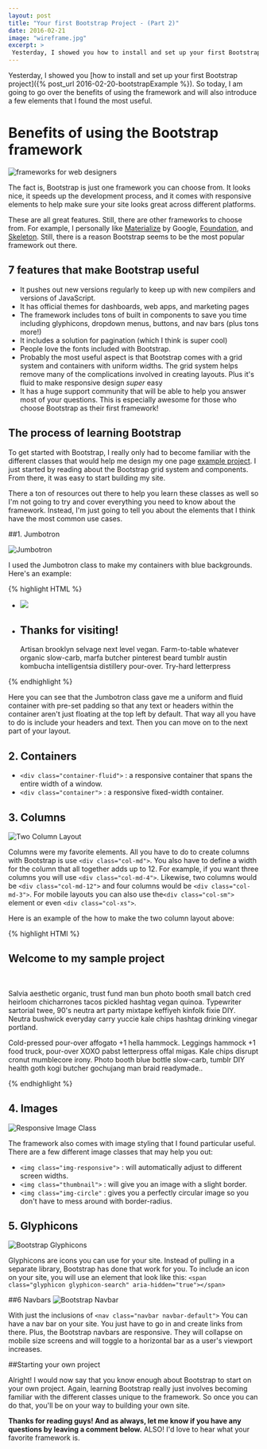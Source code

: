 ```yaml
---
layout: post
title: "Your first Bootstrap Project - (Part 2)"
date: 2016-02-21
image: "wireframe.jpg"
excerpt: >
 Yesterday, I showed you how to install and set up your first Bootstrap project. So today, I am going to go over the benefits of using the framework and will go over a few elements that I found the most useful.
---
```

Yesterday, I showed you [how to install and set up your first Bootstrap project]({% post_url 2016-02-20-bootstrapExample %}). So today, I am going to go over the benefits of using the framework and will also introduce a few elements that I found the most useful.

# Benefits of using the Bootstrap framework

![frameworks for web designers](/assets/wireframe.jpg)

The fact is, Bootstrap is just one framework you can choose from. It looks nice, it speeds up the development process, and it comes with responsive elements to help make sure your site looks great across different platforms.

These are all great features. Still, there are other frameworks to choose from. For example, I personally like [Materialize](http://materializecss.com/) by Google, [Foundation](http://foundation.zurb.com/learn/about.html), and [Skeleton](http://getskeleton.com/). Still, there is a reason Bootstrap seems to be the most popular framework out there.

## 7 features that make Bootstrap useful

- It pushes out new versions regularly to keep up with new compilers and versions of JavaScript.
- It has official themes for dashboards, web apps, and marketing pages
- The framework includes tons of built in components to save you time including glyphicons, dropdown menus, buttons, and nav bars (plus tons more!)
- It includes a solution for pagination (which I think is super cool)
- People love the fonts included with Bootstrap.  
- Probably the most useful aspect is that Bootstrap comes with a grid system and containers with uniform widths. The grid system helps remove many of the complications involved in creating layouts. Plus it's fluid to make responsive design *super* easy
- It has a huge support community that will be able to help you answer most of your questions. This is especially awesome for those who choose Bootstrap as their first framework!

## The process of learning Bootstrap
To get started with Bootstrap, I really only had to become familiar with the different classes that would help me design my one page [example project](https://github.com/ktagilbert/Bootstrap-Example). I just started by reading about the Bootstrap grid system and components. From there, it was easy to start building my site.

There a ton of resources out there to help you learn these classes as well so I'm not going to try and cover everything you need to know about the framework. Instead, I'm just going to tell you about the elements that I think have the most common use cases.


##1. Jumbotron

![Jumbotron](/assets/jumbotron.png)

I used the Jumbotron class to make my containers with blue backgrounds. Here's an example:

{% highlight HTML %}
<div class="jumbotron">
  <ul>
    <li class="left-li pull-left">
      <img class="half-width-img" src="assets/webDesign.jpg" />
    </li>
    <li class="right-li pull-right">
      <span class="half-width-txt">
        <h2 class="text-center">Thanks for visiting!</h2>
        <p>
          Artisan brooklyn selvage next level vegan. Farm-to-table whatever organic slow-carb,
          marfa butcher pinterest beard tumblr austin kombucha intelligentsia distillery pour-over. Try-hard letterpress
        </p>
      </span>
  </li>
</ul>
</div>
{% endhighlight %}

Here you can see that the Jumbotron class gave me a uniform and fluid container with pre-set padding so that any text or headers within the container aren't just floating at the top left by default. That way all you have to do is include your headers and text. Then you can move on to the next part of your layout.

## 2. Containers
- ``<div class="container-fluid">`` : a responsive container that spans the entire width of a window.
- ``<div class="container">`` : a responsive fixed-width container.


## 3. Columns
![Two Column Layout](/assets/twoColumnLayout.png)

Columns were my favorite elements. All you have to do to create columns with Bootstrap is use ```<div class="col-md">```. You also have to define a width for the column that all together adds up to 12. For example, if you want three columns you will use ```<div class="col-md-4">```. Likewise, two columns would be ```<div class="col-md-12">``` and four columns would be ```<div class="col-md-3">```. For mobile layouts you can also use  the```<div class="col-sm">``` element or even ```<div class="col-xs">```.

Here is an example of the how to make the two column layout above:

{% highlight HTMl %}
<section id="intro-content">
  <div class="col-lg-12 text-center">
      <h1>Welcome to my sample project</h1>
      </br>
  </div>
  <div class="col-lg-4 col-lg-offset-2">
      <p class="margin-text">Salvia aesthetic organic, trust fund man bun photo booth small batch cred heirloom
        chicharrones tacos pickled hashtag vegan quinoa. Typewriter sartorial twee, 90's neutra art party mixtape
        keffiyeh kinfolk fixie DIY. Neutra bushwick everyday carry yuccie kale chips hashtag drinking vinegar portland.
      </p>
  </div>
  <div class="col-lg-4">
      <p class="margin-text"> Cold-pressed pour-over affogato +1 hella hammock. Leggings hammock +1 food truck,
        pour-over XOXO pabst letterpress offal migas. Kale chips disrupt cronut mumblecore irony. Photo booth blue
        bottle slow-carb, tumblr DIY health goth kogi butcher gochujang man braid readymade..
      </p>
  </div>
</section>
{% endhighlight %}



## 4. Images
![Responsive Image Class](/assets/responsiveImgClass.png)

The framework also comes with image styling that I found particular useful. There are a few different image classes that may help you out:

- ```<img class="img-responsive">``` : will automatically adjust to different screen widths.
- ```<img class="thumbnail">``` : will give you an image with a slight border.
- ```<img class="img-circle"``` : gives you a perfectly circular image so you don't have to mess around with border-radius.


## 5. Glyphicons
![Bootstrap Glyphicons](/assets/glyphicon.png)

Glyphicons are icons you can use for your site. Instead of pulling in a separate library, Bootstrap has done that work for you. To include an icon on your site, you will use an element that look like this: ```<span class="glyphicon glyphicon-search" aria-hidden="true"></span>```

##6 Navbars
![Bootstrap Navbar](/assets/navBar.png)

With just the inclusions of ```<nav class="navbar navbar-default">``` You can have a nav bar on your site. You just have to go in and create links from there. Plus, the Bootstrap navbars are responsive. They will collapse on mobile size screens and will toggle to a horizontal bar as a user's viewport increases.

##Starting your own project

Alright! I would now say that you know enough about Bootstrap to start on your own project. Again, learning Bootstrap really just involves becoming familiar with the different classes unique to the framework. So once you can do that, you'll be on your way to building your own site.


**Thanks for reading guys! And as always, let me know if you have any questions by leaving a comment below.** ALSO! I'd love to hear what your favorite framework is.
